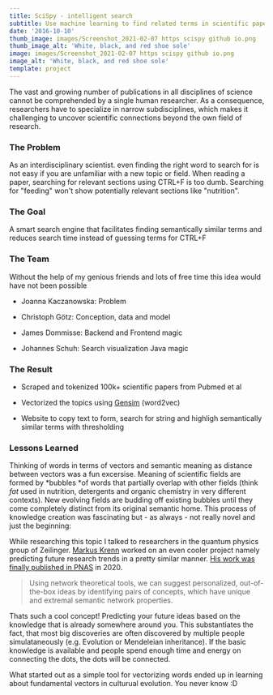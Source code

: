 ```yaml
---
title: SciSpy - intelligent search
subtitle: Use machine learning to find related terms in scientific papers
date: '2016-10-10'
thumb_image: images/Screenshot_2021-02-07 https scispy github io.png
thumb_image_alt: 'White, black, and red shoe sole'
image: images/Screenshot_2021-02-07 https scispy github io.png
image_alt: 'White, black, and red shoe sole'
template: project
---
```

The vast and growing number of publications in all disciplines of science cannot be comprehended by a single human researcher. As a
consequence, researchers have to specialize in narrow subdisciplines, which makes it challenging to uncover scientific connections beyond the
own field of research.

### The Problem

As an interdisciplinary scientist. even finding the right word to search for is not easy if you are unfamiliar with a new topic or field. When reading a paper, searching for relevant sections using CTRL+F is too dumb. Searching for "feeding" won't show potentially relevant sections like "nutrition".

### The Goal

A smart search engine that facilitates finding semantically similar terms and reduces search time instead of guessing terms for CTRL+F

### The Team

Without the help of my genious friends and lots of free time this idea would have not been possible

*   Joanna Kaczanowska: Problem

*   Christoph Götz: Conception, data and model

*   James Dommisse: Backend and Frontend magic

*   Johannes Schuh: Search visualization Java magic

### The Result

*   Scraped and tokenized 100k+ scientific papers from Pubmed et al

*   Vectorized the topics using [Gensim](https://radimrehurek.com/gensim/) (word2vec)

*   Website to copy text to form, search for string and highligh semantically similar terms with thresholding

### Lessons Learned

Thinking of words in terms of vectors and semantic meaning as distance between vectors was a fun excersise. Meaning of scientific fields are formed by \*bubbles \*of words  that partially overlap with other fields (think *fat* used in nutrition, detergents and organic chemistry in very different contexts). New evolving fields are budding off existing bubbles until they come completely distinct from its original semantic home. This process of knowledge creation was fascinating but - as always - not really novel and just the beginning:

While researching this topic I talked to researchers in the quantum physics group of Zeilinger. [Markus Krenn](https://scholar.google.at/citations?user=jzG7GC8AAAAJ\&hl=en) worked on an even cooler project namely predicting future research trends in a pretty similar manner. [His work was finally published in PNAS](https://www.pnas.org/content/117/4/1910.short) in 2020.

> Using network theoretical tools, we can suggest personalized, out-of-the-box ideas by identifying pairs of concepts, which have unique and extremal semantic network properties.

Thats such a cool concept! Predicting your future ideas based on the knowledge that is already somewhere around you. This substantiates the fact, that most big discoveries are often discovered by multiple people simulataneously (e.g. Evolution or Mendeleian inheritance). If the basic knowledge is available and people spend enough time and energy on connecting the dots, the dots will be connected.

What started out as a simple tool for vectorizing words ended up in learning about fundamental vectors in culturual evolution. You never know :D
